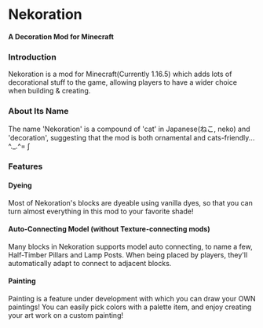 # Nekoration

#### A Decoration Mod for Minecraft

### Introduction
Nekoration is a mod for Minecraft(Currently 1.16.5) which adds lots of decorational stuff to the game, allowing players to have a wider choice when building & creating.

### About Its Name
The name 'Nekoration' is a compound of 'cat' in Japanese(ねこ, neko) and 'decoration', suggesting that the mod is both ornamental and cats-friendly...  ^._.^= ∫

### Features
#### Dyeing
Most of Nekoration's blocks are dyeable using vanilla dyes, so that you can turn almost everything in this mod to your favorite shade!

#### Auto-Connecting Model (without Texture-connecting mods)
Many blocks in Nekoration supports model auto connecting, to name a few, Half-Timber Pillars and Lamp Posts. When being placed by players, they'll automatically adapt to connect to adjacent blocks.

#### Painting
Painting is a feature under development with which you can draw your OWN paintings! You can easily pick colors with a palette item, and enjoy creating your art work on a custom painting!